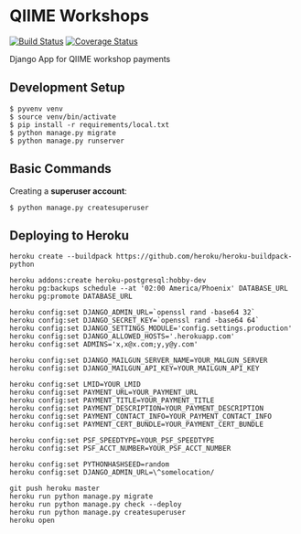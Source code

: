 # QIIME Workshops

[![Build Status](https://travis-ci.org/qiime2/qiime-workshops.svg?branch=master)](https://travis-ci.org/qiime2/qiime-workshops)
[![Coverage Status](https://coveralls.io/repos/github/qiime2/qiime-workshops/badge.svg?branch=master)](https://coveralls.io/github/qiime2/qiime-workshops?branch=master)

Django App for QIIME workshop payments

## Development Setup

    $ pyvenv venv
    $ source venv/bin/activate
    $ pip install -r requirements/local.txt
    $ python manage.py migrate
    $ python manage.py runserver

## Basic Commands

Creating a **superuser account**:

    $ python manage.py createsuperuser

## Deploying to Heroku

    heroku create --buildpack https://github.com/heroku/heroku-buildpack-python

    heroku addons:create heroku-postgresql:hobby-dev
    heroku pg:backups schedule --at '02:00 America/Phoenix' DATABASE_URL
    heroku pg:promote DATABASE_URL

    heroku config:set DJANGO_ADMIN_URL=`openssl rand -base64 32`
    heroku config:set DJANGO_SECRET_KEY=`openssl rand -base64 64`
    heroku config:set DJANGO_SETTINGS_MODULE='config.settings.production'
    heroku config:set DJANGO_ALLOWED_HOSTS='.herokuapp.com'
    heroku config:set ADMINS='x,x@x.com;y,y@y.com'

    heroku config:set DJANGO_MAILGUN_SERVER_NAME=YOUR_MALGUN_SERVER
    heroku config:set DJANGO_MAILGUN_API_KEY=YOUR_MAILGUN_API_KEY

    heroku config:set LMID=YOUR_LMID
    heroku config:set PAYMENT_URL=YOUR_PAYMENT_URL
    heroku config:set PAYMENT_TITLE=YOUR_PAYMENT_TITLE
    heroku config:set PAYMENT_DESCRIPTION=YOUR_PAYMENT_DESCRIPTION
    heroku config:set PAYMENT_CONTACT_INFO=YOUR_PAYMENT_CONTACT_INFO
    heroku config:set PAYMENT_CERT_BUNDLE=YOUR_PAYMENT_CERT_BUNDLE

    heroku config:set PSF_SPEEDTYPE=YOUR_PSF_SPEEDTYPE
    heroku config:set PSF_ACCT_NUMBER=YOUR_PSF_ACCT_NUMBER

    heroku config:set PYTHONHASHSEED=random
    heroku config:set DJANGO_ADMIN_URL=\^somelocation/

    git push heroku master
    heroku run python manage.py migrate
    heroku run python manage.py check --deploy
    heroku run python manage.py createsuperuser
    heroku open
